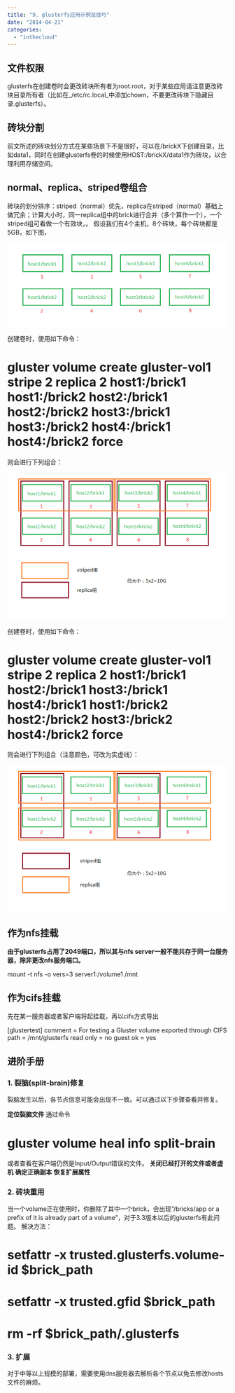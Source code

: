 ```yaml
---
title: "9. glusterfs应用示例及技巧"
date: "2014-04-21"
categories: 
  - "inthecloud"
---
```


## 文件权限

glusterfs在创建卷时会更改砖块所有者为root.root，对于某些应用请注意更改砖块目录所有者（比如在_/etc/rc.local_中添加chown，不要更改砖块下隐藏目录.glusterfs）。

## 砖块分割

前文所述的砖块划分方式在某些场景下不是很好，可以在/brickX下创建目录，比如data1，同时在创建glusterfs卷的时候使用HOST:/brickX/data1作为砖块，以合理利用存储空间。

## normal、replica、striped卷组合

砖块的划分排序：striped（normal）优先，replica在striped（normal）基础上做冗余；计算大小时，同一replica组中的brick进行合并（多个算作一个），一个striped组可看做一个有效块，。 假设我们有4个主机，8个砖块，每个砖块都是5GB，如下图，

[![brick-base](/blog/images/brick-base.png)](http://blog.lofyer.org/5-4-gluster-trick/brick-base/)

创建卷时，使用如下命令：

# gluster volume create gluster-vol1 stripe 2 replica 2 host1:/brick1 host1:/brick2 host2:/brick1 host2:/brick2 host3:/brick1 host3:/brick2 host4:/brick1 host4:/brick2 force

则会进行下列组合：

[![brick-1](/blog/images/brick-1.png)](http://blog.lofyer.org/5-4-gluster-trick/brick-1/)

创建卷时，使用如下命令：

# gluster volume create gluster-vol1 stripe 2 replica 2 host1:/brick1 host2:/brick1 host3:/brick1 host4:/brick1 host1:/brick2 host2:/brick2 host3:/brick2 host4:/brick2 force

则会进行下列组合（注意颜色，可改为实虚线）：

[![brick-2](/blog/images/brick-2.png)](http://blog.lofyer.org/5-4-gluster-trick/brick-2/)

## 作为nfs挂载

**由于glusterfs占用了2049端口，所以其与nfs server一般不能共存于同一台服务器，除非更改nfs服务端口。**

mount -t nfs -o vers=3 server1:/volume1 /mnt

## 作为cifs挂载

先在某一服务器或者客户端将起挂载，再以cifs方式导出

 \[glustertest\]
comment = For testing a Gluster volume exported through CIFS
path = /mnt/glusterfs
read only = no
guest ok = yes

## 进阶手册

### 1\. 裂脑(split-brain)修复

裂脑发生以后，各节点信息可能会出现不一致。可以通过以下步骤查看并修复。

**定位裂脑文件** 通过命令

# gluster volume heal info split-brain

或者查看在客户端仍然是Input/Output错误的文件。 **关闭已经打开的文件或者虚机** **确定正确副本** **恢复扩展属性**

### 2\. 砖块重用

当一个volume正在使用时，你删除了其中一个brick，会出现“/bricks/app or a prefix of it is already part of a volume”，对于3.3版本以后的glusterfs有此问题。 解决方法：

# setfattr -x trusted.glusterfs.volume-id $brick\_path
# setfattr -x trusted.gfid $brick\_path
# rm -rf $brick\_path/.glusterfs

### 3\. 扩展

对于中等以上规模的部署，需要使用dns服务器去解析各个节点以免去修改hosts文件的麻烦。
